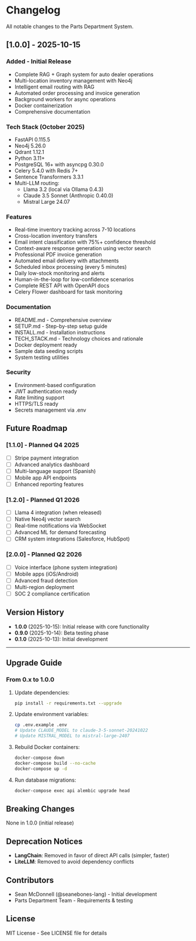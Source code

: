 # Changelog

All notable changes to the Parts Department System.

## [1.0.0] - 2025-10-15

### Added - Initial Release
- Complete RAG + Graph system for auto dealer operations
- Multi-location inventory management with Neo4j
- Intelligent email routing with RAG
- Automated order processing and invoice generation
- Background workers for async operations
- Docker containerization
- Comprehensive documentation

### Tech Stack (October 2025)
- FastAPI 0.115.5
- Neo4j 5.26.0
- Qdrant 1.12.1
- Python 3.11+
- PostgreSQL 16+ with asyncpg 0.30.0
- Celery 5.4.0 with Redis 7+
- Sentence Transformers 3.3.1
- Multi-LLM routing:
  - Llama 3.2 (local via Ollama 0.4.3)
  - Claude 3.5 Sonnet (Anthropic 0.40.0)
  - Mistral Large 24.07

### Features
- Real-time inventory tracking across 7-10 locations
- Cross-location inventory transfers
- Email intent classification with 75%+ confidence threshold
- Context-aware response generation using vector search
- Professional PDF invoice generation
- Automated email delivery with attachments
- Scheduled inbox processing (every 5 minutes)
- Daily low-stock monitoring and alerts
- Human-in-the-loop for low-confidence scenarios
- Complete REST API with OpenAPI docs
- Celery Flower dashboard for task monitoring

### Documentation
- README.md - Comprehensive overview
- SETUP.md - Step-by-step setup guide
- INSTALL.md - Installation instructions
- TECH_STACK.md - Technology choices and rationale
- Docker deployment ready
- Sample data seeding scripts
- System testing utilities

### Security
- Environment-based configuration
- JWT authentication ready
- Rate limiting support
- HTTPS/TLS ready
- Secrets management via .env

## Future Roadmap

### [1.1.0] - Planned Q4 2025
- [ ] Stripe payment integration
- [ ] Advanced analytics dashboard
- [ ] Multi-language support (Spanish)
- [ ] Mobile app API endpoints
- [ ] Enhanced reporting features

### [1.2.0] - Planned Q1 2026
- [ ] Llama 4 integration (when released)
- [ ] Native Neo4j vector search
- [ ] Real-time notifications via WebSocket
- [ ] Advanced ML for demand forecasting
- [ ] CRM system integrations (Salesforce, HubSpot)

### [2.0.0] - Planned Q2 2026
- [ ] Voice interface (phone system integration)
- [ ] Mobile apps (iOS/Android)
- [ ] Advanced fraud detection
- [ ] Multi-region deployment
- [ ] SOC 2 compliance certification

## Version History

- **1.0.0** (2025-10-15): Initial release with core functionality
- **0.9.0** (2025-10-14): Beta testing phase
- **0.1.0** (2025-10-13): Initial development

---

## Upgrade Guide

### From 0.x to 1.0.0

1. Update dependencies:
   ```bash
   pip install -r requirements.txt --upgrade
   ```

2. Update environment variables:
   ```bash
   cp .env.example .env
   # Update CLAUDE_MODEL to claude-3-5-sonnet-20241022
   # Update MISTRAL_MODEL to mistral-large-2407
   ```

3. Rebuild Docker containers:
   ```bash
   docker-compose down
   docker-compose build --no-cache
   docker-compose up -d
   ```

4. Run database migrations:
   ```bash
   docker-compose exec api alembic upgrade head
   ```

## Breaking Changes

None in 1.0.0 (initial release)

## Deprecation Notices

- **LangChain**: Removed in favor of direct API calls (simpler, faster)
- **LiteLLM**: Removed to avoid dependency conflicts

## Contributors

- Sean McDonnell (@seanebones-lang) - Initial development
- Parts Department Team - Requirements & testing

## License

MIT License - See LICENSE file for details

